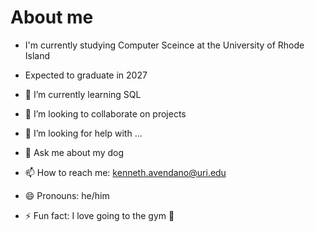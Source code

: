 # About me
- I'm currently studying Computer Sceince at the University of Rhode Island
- Expected to graduate in 2027



- 🌱 I’m currently learning SQL
- 👯 I’m looking to collaborate on projects
- 🤔 I’m looking for help with ...
- 💬 Ask me about my dog
- 📫 How to reach me: kenneth.avendano@uri.edu
- 😄 Pronouns: he/him
- ⚡ Fun fact: I love going to the gym 💪
